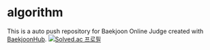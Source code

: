 # algorithm
This is a auto push repository for Baekjoon Online Judge created with [BaekjoonHub](https://github.com/BaekjoonHub/BaekjoonHub).
[![Solved.ac 프로필](http://mazassumnida.wtf/api/v2/generate_badge?boj=naeb0099)](https://solved.ac/naeb0099)
